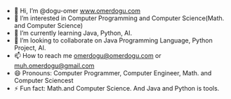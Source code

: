 - 👋 Hi, I’m @dogu-omer www.omerdogu.com    
- 👀 I’m interested in Computer Programming and Computer Science(Math. and Computer Science)
- 🌱 I’m currently learning Java, Python, AI.  
- 💞️ I’m looking to collaborate on Java Programming Language, Python Project, AI.
- 📫 How to reach me omerdogu@omerdogu.com or muh.omerdogu@gmail.com  
- 😄 Pronouns: Computer Programmer, Computer Engineer, Math. and Computer Sciencest  
- ⚡ Fun fact: Math.and Computer Science. And Java and Python is tools.

<!---
dogu-omer/dogu-omer is a ✨ special ✨ repository because its `README.md` (this file) appears on your GitHub profile.
You can click the Preview link to take a look at your changes.
--->
